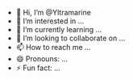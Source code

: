 - 👋 Hi, I’m @Yltramarine
- 👀 I’m interested in ...
- 🌱 I’m currently learning ...
- 💞️ I’m looking to collaborate on ...
- 📫 How to reach me ...
- 😄 Pronouns: ...
- ⚡ Fun fact: ...

<!---
Yltramarine/Yltramarine is a ✨ special ✨ repository because its `README.md` (this file) appears on your GitHub profile.
You can click the Preview link to take a look at your changes.
--->
